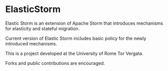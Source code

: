 # ElasticStorm

Elastic Storm is an extension of Apache Storm that introduces mechanisms for elasticity and stateful migration.

Current version of Elastic Storm includes basic policy for the newly introduced mechanisms.

This is a project developed at the University of Rome Tor Vergata.

Forks and public contributions are encouraged.
